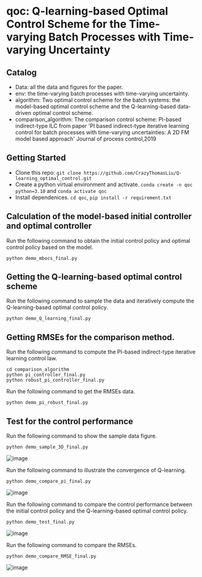 # qoc: Q-learning-based Optimal Control Scheme for the Time-varying Batch Processes with Time-varying Uncertainty


## Catalog

* Data: all the data and figures for the paper. 
* env: the time-varying batch processes with time-varying uncertainty.
* algorithm:  Two optimal control scheme for the batch systems: the model-based optimal control scheme and the Q-learning-based data-driven optimal control scheme.
* comparison_algorithm:  The comparison control scheme: PI-based indirect-type ILC from paper 'PI based indirect-type iterative learning control for batch processes with time-varying uncertainties: A 2D FM model based approach' Journal of process control,2019

## Getting Started
* Clone this repo: `git clone https://github.com/CrazyThomasLiu/Q-learning_optimal_control.git`
* Create a python virtual environment and activate. `conda create -n qoc python=3.10` and `conda activate qoc`
* Install dependenices. `cd qoc`, `pip install -r requirement.txt` 

## Calculation of the model-based initial controller and optimal controller
Run the following command to obtain the initial control policy and optimal control policy based on the model.
```
python demo_mbocs_final.py
```
## Getting the Q-learning-based optimal control scheme
Run the following command to sample the data and iteratively compute the Q-learning-based optimal control policy.
```
python demo_Q_learning_final.py
```
## Getting RMSEs for the comparison method.
Run the following command to compute the PI-based indirect-type iterative learning control law.
```
cd comparison_algorithm
python pi_controller_final.py
python robust_pi_controller_final.py
```
Run the following command to get the RMSEs data.
```
python demo_pi_robust_final.py
```

## Test for the control performance
Run the following command to show the sample data figure.
```
python demo_sample_3D_final.py
```
![image](https://github.com/CrazyThomasLiu/Q-learning_optimal_control/blob/master/Q_learing.jpg)

Run the following command to illustrate the convergence of Q-learning.
```
python demo_compare_pi_final.py
```
![image](https://https://github.com/CrazyThomasLiu/Q-learning_optimal_control/blob/master/Q_learing.jpg)



Run the following command to compare the control performance between the initial control policy and the Q-learning-based optimal control policy.
```
python demo_test_final.py
```
![image](https://https://github.com/CrazyThomasLiu/Q-learning_optimal_control/blob/master/Q_learing.jpg)




Run the following command to compare the RMSEs.
```
python demo_compare_RMSE_final.py
```
![image](https://github.com/CrazyThomasLiu/Q-learning_optimal_control/blob/master/Q_learing.jpg)
